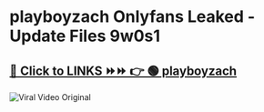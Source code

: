 
 # playboyzach Onlyfans Leaked - Update Files 9w0s1

## <h2><a href="https://clipsfans.com/playboyzach&ref=git">🔗 Click to LINKS ⏩⏩ 👉 🟢 playboyzach </a></h2>

<a href="https://clipsfans.com/playboyzach&ref=git" rel="nofollow" data-target="animated-image.originalLink"><img src="https://i.ibb.co.com/xMMVF88/686577567.gif" alt="Viral Video Original" style="max-width: 100%; display: inline-block;" data-target="animated-image.originalImage"></a>

